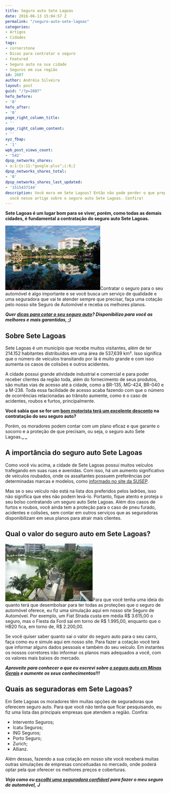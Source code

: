 ```yaml
---
title: Seguro auto Sete Lagoas
date: 2016-06-13 15:04:57 Z
permalink: "/seguro-auto-sete-lagoas"
categories:
- Artigos
- Cidades
tags:
- cornerstone
- Dicas para contratar o seguro
- Featured
- Seguro auto na sua cidade
- Seguros em sua região
id: 2607
author: Andréia Silveira
layout: post
guid: "/?p=2607"
hefo_before:
- '0'
hefo_after:
- '0'
page_right_column_title:
- ''
page_right_column_content:
- ''
xyz_fbap:
- '1'
wpb_post_views_count:
- '542'
dpsp_networks_shares:
- a:1:{s:11:"google-plus";i:0;}
dpsp_networks_shares_total:
- '0'
dpsp_networks_shares_last_updated:
- '1515437144'
description: Você mora em Sete Lagoas? Então não pode perder o que preparamos para
  você nesse artigo sobre o seguro auto Sete Lagoas. Confira!
---
```


**Sete Lagoas é um lugar bom para se viver, porém, como todas as demais cidades, é fundamental a contratação do seguro auto Sete Lagoas.** 

<a href="/wp-content/uploads/2016/06/Sete-Lagoas.jpg" rel="attachment wp-att-2608"><img class="alignleft wp-image-2608 size-medium" title="Seguro auto Sete Lagoas" src="/wp-content/uploads/2016/06/Sete-Lagoas-300x203.jpg" alt="Seguro auto Sete Lagoas" width="300" height="203" /></a>Contratar o seguro para o seu automóvel é algo importante e se você busca um serviço de qualidade e uma seguradora que vai te atender sempre que precisar, faça uma cotação pelo nosso site Seguro de Automóvel e receba os melhores planos.

**_Quer <a href="/dicas-cotacao-seguro-auto" target="_blank">dicas para cotar o seu seguro auto</a>? Disponibilizo para você as melhores e mais garantidas, ;)_**

## Sobre Sete Lagoas

Sete Lagoas é um município que recebe muitos visitantes, além de ter 214.152 habitantes distribuídos em uma área de 537,639 km². Isso significa que o número de veículos transitando por lá é muito grande e com isso aumenta os casos de colisões e outros acidentes.

A cidade possui grande atividade industrial e comercial e para poder receber clientes da região toda, além do fornecimento de seus produtos, são muitas vias de acesso até a cidade, como a BR-135, MG-424, BR-040 e a M-238. Toda essa facilidade de acesso acaba fazendo com que o número de ocorrências relacionadas ao trânsito aumente, como é o caso de acidentes, roubos e furtos, principalmente.

**Você sabia que se for um <a href="/seguro-auto-com-desconto" target="_blank">bom motorista terá um excelente desconto</a> na contratação do seu seguro auto?**

Porém, os moradores podem contar com um plano eficaz e que garante o socorro e a proteção de que precisam, ou seja, o seguro auto Sete Lagoas.**_ _**

## A importância do seguro auto Sete Lagoas

Como você viu acima, a cidade de Sete Lagoas possui muitos veículos trafegando em suas ruas e avenidas. Com isso, há um aumento significativo de veículos roubados, onde os assaltantes possuem preferências por determinadas marcas e modelos, como <a href="http://www2.susep.gov.br/menuestatistica/RankRoubo/principal.asp" target="_blank">informado no site da SUSEP</a>.

Mas se o seu veículo não está na lista dos preferidos pelos ladrões, isso não significa que eles não podem levá-lo. Portanto, fique atento e proteja o seu bolso contratando um seguro auto Sete Lagoas. Além dos casos de furtos e roubos, você ainda tem a proteção para o caso de pneu furado, acidentes e colisões, sem contar em outros serviços que as seguradoras disponibilizam em seus planos para atrair mais clientes.

## Qual o valor do seguro auto em Sete Lagoas?

<a href="/wp-content/uploads/2016/06/Sete-Lagoas2.jpg" rel="attachment wp-att-2609"><img class="alignleft wp-image-2609 size-full" title="Seguro auto Sete Lagoas" src="/wp-content/uploads/2016/06/Sete-Lagoas2.jpg" alt="Seguro auto Sete Lagoas" width="276" height="182" /></a>Para que você tenha uma ideia do quanto terá que desembolsar para ter todas as proteções que o seguro de automóvel oferece, eu fiz uma simulação aqui em nosso site Seguro de Automóvel. Por exemplo, um Fiat Strada custa em média R$ 3.615,00 o seguro, mas o Fiesta da Ford sai em torno de R$ 1.995,00, enquanto que o HB20 fica, em torno de, R$ 2.200,00.

Se você quiser saber quanto sai o valor do seguro auto para o seu carro, faça como eu e simule aqui em nosso site. Para fazer a cotação você terá que informar alguns dados pessoais e também do seu veículo. Em instantes os nossos corretores irão informar os planos mais adequados a você, com os valores mais baixos do mercado.

**_Aproveite para conhecer o que eu escrevi sobre <a href="/seguro-auto-minas-gerais" target="_blank">o seguro auto em Minas Gerais</a> e aumente os seus conhecimentos!!!_**

## Quais as seguradoras em Sete Lagoas?

Em Sete Lagoas os moradores têm muitas opções de seguradoras que oferecem seguro auto. Para que você não tenha que ficar pesquisando, eu fiz uma lista das principais empresas que atendem a região. Confira:

  * Intervento Seguros;
  * Icatu Seguros;
  * ING Seguros;
  * Porto Seguro;
  * Zurich;
  * Allianz.

Além dessas, fazendo a sua cotação em nosso site você receberá muitas outras simulações de empresas conceituadas no mercado, onde poderá optar pela que oferecer os melhores preços e coberturas.

**_Veja como eu <a href="/escolha-uma-seguradora-de-automovel/" target="_blank">escolhi uma seguradora confiável</a> para fazer o meu seguro de automóvel,_** **_J_**